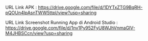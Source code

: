 URL Link APK : https://drive.google.com/file/d/1DYTxZTG9BqRH-pQOUn4lpAsnTWW5ttpl/view?usp=sharing

URL Link Screenshot Running App di Android Studio : https://drive.google.com/file/d/1nv1Py952FyU8WJhVnmaGlV-M4JHBSCcn/view?usp=sharing
